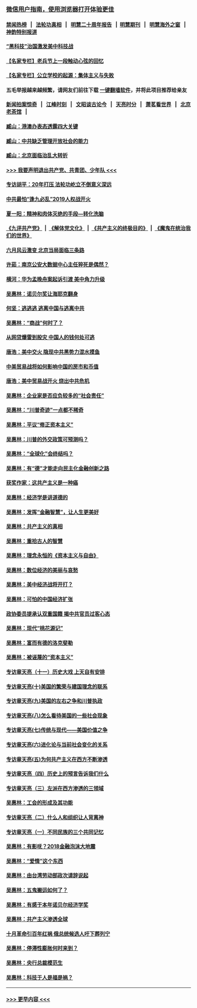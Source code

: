 ### [微信用户指南，使用浏览器打开体验更佳](https://github.com/gfw-breaker/banned-news1/blob/master/indexes/wechat-guide.md?t=0)
#### [禁闻热榜](热点新闻.md?t=0)  &nbsp;&nbsp;|&nbsp;&nbsp; [法轮功真相](https://github.com/gfw-breaker/truth/blob/master/README.md?t=0) &nbsp;&nbsp;|&nbsp;&nbsp; [明慧二十周年报告](https://github.com/gfw-breaker/mh-reports/blob/master/README.md?t=0) &nbsp;&nbsp;|&nbsp;&nbsp;[明慧期刊](https://github.com/gfw-breaker/mh-qikan) &nbsp;&nbsp;|&nbsp;&nbsp; [明慧海外之窗](https://github.com/gfw-breaker/mh-news/blob/master/README.md?t=0) &nbsp;&nbsp;|&nbsp;&nbsp; [神韵特别报道](https://github.com/gfw-breaker/mh-news/blob/master/shenyun.md?t=0)
#### [“黑科技”治国激发美中科技战](../pages/nsc423/n11638056.md?t=02040144) 
#### [【名家专栏】老兵节上一段触动心弦的回忆](../pages/nsc423/n11646016.md?t=02040144) 
#### [【名家专栏】公立学校的起源：集体主义与失败](../pages/nsc423/n11601833.md?t=02040144) 
#### 五毛举报越来越频繁，请网友们前往下载 [一键翻墙软件](https://github.com/gfw-breaker/ssr-accounts)，并将此项目推荐给亲友
#### [新闻拍案惊奇](https://github.com/gfw-breaker/banned-news1/blob/master/pages/link4.md) &nbsp;&nbsp;|&nbsp;&nbsp; [江峰时刻](https://github.com/gfw-breaker/banned-news1/blob/master/pages/link4.md) &nbsp;&nbsp;|&nbsp;&nbsp; [文昭谈古论今](https://github.com/gfw-breaker/banned-news1/blob/master/pages/link4.md) &nbsp;&nbsp;|&nbsp;&nbsp; [天亮时分](https://github.com/gfw-breaker/banned-news1/blob/master/pages/link4.md) &nbsp;&nbsp;|&nbsp;&nbsp; [萧茗看世界](https://github.com/gfw-breaker/banned-news1/blob/master/pages/link4.md) &nbsp;&nbsp;|&nbsp;&nbsp; [北京老茶馆](https://github.com/gfw-breaker/banned-news1/blob/master/pages/link4.md) &nbsp;&nbsp;|&nbsp;&nbsp; 
#### [臧山：港澳办表态透露四大关键](../pages/nsc423/n11421628.md?t=02040144) 
#### [臧山：中共缺乏管理开放社会的能力](../pages/nsc423/n11407457.md?t=02040144) 
#### [臧山：北京面临治乱大转折](../pages/nsc423/n11406895.md?t=02040144) 
#### [>>> 我要声明退出共产党、共青团、少年队 <<<](https://github.com/begood0513/goodnews/blob/master/quit/letter.md) 
#### [专访胡平：20年打压 法轮功屹立不倒意义深远](../pages/nsc423/n11398800.md?t=02040144) 
#### [中共最怕“逢九必乱”2019人权战开火](../pages/nsc423/n11385248.md?t=02040144) 
#### [夏一阳：精神和肉体灭绝的手段—转化洗脑](../pages/nsc423/n11368250.md?t=02040144) 
#### [《九评共产党》](https://github.com/begood0513/9ping.md/blob/master/README.md) &nbsp;|&nbsp; [《解体党文化》](../../../../jtdwh.md/blob/master/README.md)  &nbsp;|&nbsp; [《共产主义的终极目的》](../../../../gczydzjmd.md/blob/master/README.md) &nbsp;|&nbsp; [《魔鬼在统治我们的世界》](../../../../mgztzwmdsj.md/blob/master/README.md) 
#### [六月风云激变 北京当局面临三条路](../pages/nsc423/n11313668.md?t=02040144) 
#### [许茹：南京公安大数据中心主任猝死是偶然？](../pages/nsc423/n11064744.md?t=02040144) 
#### [横河：华为孟晚舟案起诉引渡 美中角力升级](../pages/nsc423/n11027230.md?t=02040144) 
#### [吴惠林：诺贝尔奖让海耶克翻身](../pages/nsc423/n10890049.md?t=02040144) 
#### [何坚：逃逃逃 逃离中国与逃离中共](../pages/nsc423/n10592891.md?t=02040144) 
#### [吴惠林：“商战”何时了？](../pages/nsc423/n10573558.md?t=02040144) 
#### [从网贷爆雷到股灾 中国人的钱何处可逃](../pages/nsc423/n10572800.md?t=02040144) 
#### [唐浩：美中交火 隐现中共黑势力混水摸鱼](../pages/nsc423/n10544040.md?t=02040144) 
#### [中美贸易战将如何影响中国的房市和币值](../pages/nsc423/n10543697.md?t=02040144) 
#### [唐浩：美中贸易战开火 烧出中共危机](../pages/nsc423/n10540126.md?t=02040144) 
#### [吴惠林：企业家是否应负较多的“社会责任”](../pages/nsc423/n10535022.md?t=02040144) 
#### [吴惠林：“川普奇迹”一点都不稀奇](../pages/nsc423/n10512808.md?t=02040144) 
#### [吴惠林：平议“修正资本主义”](../pages/nsc423/n10495724.md?t=02040144) 
#### [吴惠林：川普的外交政策可预测吗？](../pages/nsc423/n10462387.md?t=02040144) 
#### [吴惠林：“全球化”会终结吗？](../pages/nsc423/n10452838.md?t=02040144) 
#### [吴惠林：有“德”才能走向民主化金融创新之路](../pages/nsc423/n10432292.md?t=02040144) 
#### [获奖作家：这共产主义是一种癌](../pages/nsc423/n10431541.md?t=02040144) 
#### [吴惠林：经济学是讲道德的](../pages/nsc423/n10398014.md?t=02040144) 
#### [吴惠林：发挥“金融智慧”，让人生更美好](../pages/nsc423/n10375019.md?t=02040144) 
#### [吴惠林：共产主义的真相](../pages/nsc423/n10351394.md?t=02040144) 
#### [吴惠林：重拾古人的智慧](../pages/nsc423/n10337691.md?t=02040144) 
#### [吴惠林：理念永恒的《资本主义与自由》](../pages/nsc423/n10316274.md?t=02040144) 
#### [吴惠林：数位经济的美丽与哀愁](../pages/nsc423/n10292946.md?t=02040144) 
#### [吴惠林：美中经济战将开打？](../pages/nsc423/n10258825.md?t=02040144) 
#### [吴惠林：可怕的中国经济扩张](../pages/nsc423/n10219147.md?t=02040144) 
#### [政协委员提承认双重国籍 揭中共官员过客心态](../pages/nsc423/n10208809.md?t=02040144) 
#### [吴惠林：现代“桃花源记”](../pages/nsc423/n10185234.md?t=02040144) 
#### [吴惠林：富而有德的洛克斐勒](../pages/nsc423/n10142264.md?t=02040144) 
#### [吴惠林：被诬蔑的“资本主义”](../pages/nsc423/n10124816.md?t=02040144) 
#### [专访章天亮（十一）历史大戏 上天自有安排](../pages/nsc423/n10094905.md?t=02040144) 
#### [专访章天亮(十)美国的繁荣与建国理念的联系](../pages/nsc423/n10094899.md?t=02040144) 
#### [专访章天亮(九)美国的左右之争和川普执政](../pages/nsc423/n10094889.md?t=02040144) 
#### [专访章天亮(八)怎么看待美国的一些社会现象](../pages/nsc423/n10094857.md?t=02040144) 
#### [专访章天亮(七)传统与现代——美国价值之争](../pages/nsc423/n10093140.md?t=02040144) 
#### [专访章天亮(六)进化论与当前社会变化的关系](../pages/nsc423/n10092036.md?t=02040144) 
#### [专访章天亮(五)为何共产主义在西方不断渗透](../pages/nsc423/n10083620.md?t=02040144) 
#### [专访章天亮（四）历史上的预言告诉我们什么](../pages/nsc423/n10083606.md?t=02040144) 
#### [专访章天亮（三）左派在西方渗透的三领域](../pages/nsc423/n10081115.md?t=02040144) 
#### [吴惠林：工会的形成及其功能](../pages/nsc423/n10080633.md?t=02040144) 
#### [专访章天亮（二）什么人和组织让人背离神](../pages/nsc423/n10076637.md?t=02040144) 
#### [专访章天亮（一）不同民族的三个共同记忆](../pages/nsc423/n10074188.md?t=02040144) 
#### [吴惠林：有影呒？2018金融泡沫大地震](../pages/nsc423/n10040534.md?t=02040144) 
#### [吴惠林：“爱情”这个东西](../pages/nsc423/n10019423.md?t=02040144) 
#### [吴惠林：由台湾劳动部政次请辞说起](../pages/nsc423/n9979679.md?t=02040144) 
#### [吴惠林：五鬼搬运如何了？](../pages/nsc423/n9925338.md?t=02040144) 
#### [吴惠林：有感于本年诺贝尔经济学奖](../pages/nsc423/n9871883.md?t=02040144) 
#### [吴惠林：共产主义渗透全球](../pages/nsc423/n9812748.md?t=02040144) 
#### [十月革命引百年红祸 俄总统候选人吁下葬列宁](../pages/nsc423/n9810182.md?t=02040144) 
#### [吴惠林：停滞性膨胀何时来到？](../pages/nsc423/n9764136.md?t=02040144) 
#### [吴惠林：央行总裁模范生](../pages/nsc423/n9728134.md?t=02040144) 
#### [吴惠林：科技于人是福是祸？](../pages/nsc423/n9672982.md?t=02040144) 

----
#### [ >>> 更早内容 <<< ](../indexes/nsc423-earlier.md)
